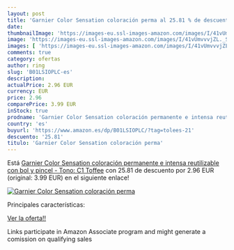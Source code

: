 ```yaml
---
layout: post
title: 'Garnier Color Sensation coloración perma al 25.81 % de descuento'
date: 
thumbnailImage: 'https://images-eu.ssl-images-amazon.com/images/I/41vUmvvvjZL._SL200_.jpg'
image: 'https://images-eu.ssl-images-amazon.com/images/I/41vUmvvvjZL._SL200_.jpg'
images: [ 'https://images-eu.ssl-images-amazon.com/images/I/41vUmvvvjZL._SL200_.jpg' ]
comments: true
category: ofertas
author: ring
slug: 'B01LSIOPLC-es'
description:
actualPrice: 2.96 EUR
currency: EUR
price: 2.96
comparePrice: 3.99 EUR
inStock: true
prodname: 'Garnier Color Sensation coloración permanente e intensa reutilizable con bol y pincel - Tono: C1 Toffee'
country: 'es'
buyurl: 'https://www.amazon.es/dp/B01LSIOPLC/?tag=tolees-21'
descuento: '25.81'
titulo: 'Garnier Color Sensation coloración perma'
---
```


Está [Garnier Color Sensation coloración permanente e intensa reutilizable con bol y pincel - Tono: C1 Toffee](https://www.amazon.es/dp/B01LSIOPLC/?tag=tolees-21) con 25.81 de descuento por 2.96 EUR (original: 3.99 EUR) en el siguiente enlace!

[![Garnier Color Sensation coloración perma](https://images-eu.ssl-images-amazon.com/images/I/41vUmvvvjZL._SL200_.jpg)](https://www.amazon.es/dp/B01LSIOPLC/?tag=tolees-21)

Principales características:


[Ver la oferta!!](https://www.amazon.es/dp/B01LSIOPLC/?tag=tolees-21)

Links participate in Amazon Associate program and might generate a comission on qualifying sales



